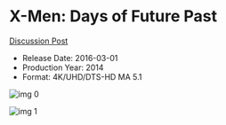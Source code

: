 # X-Men: Days of Future Past

[Discussion Post](https://www.avsforum.com/threads/bass-eq-for-filtered-movies.2995212/post-57838182)

* Release Date: 2016-03-01
* Production Year: 2014
* Format: 4K/UHD/DTS-HD MA 5.1

![img 0](https://i.imgur.com/J1CRFZv.jpg)

![img 1](https://i.imgur.com/ILyjJPT.jpg)


